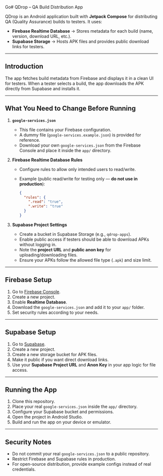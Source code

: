 Go# QDrop – QA Build Distribution App

QDrop is an Android application built with **Jetpack Compose** for distributing QA (Quality Assurance) builds to testers.
It uses:

* **Firebase Realtime Database** → Stores metadata for each build (name, version, download URL, etc.).
* **Supabase Storage** → Hosts APK files and provides public download links for testers.

---

## Introduction

The app fetches build metadata from Firebase and displays it in a clean UI for testers.
When a tester selects a build, the app downloads the APK directly from Supabase and installs it.

---

## What You Need to Change Before Running

1. **`google-services.json`**

    * This file contains your Firebase configuration.
    * A dummy file (`google-services.example.json`) is provided for reference.
    * Download your own `google-services.json` from the Firebase Console and place it inside the `app/` directory.

2. **Firebase Realtime Database Rules**

    * Configure rules to allow only intended users to read/write.
    * Example (public read/write for testing only — **do not use in production**):

      ```json
      {
        "rules": {
          ".read": "true",
          ".write": "true"
        }
      }
      ```

3. **Supabase Project Settings**

    * Create a bucket in Supabase Storage (e.g., `qdrop-apps`).
    * Enable public access if testers should be able to download APKs without logging in.
    * Note the **project URL** and **public anon key** for uploading/downloading files.
    * Ensure your APKs follow the allowed file type (`.apk`) and size limit.

---

## Firebase Setup

1. Go to [Firebase Console](https://console.firebase.google.com/).
2. Create a new project.
3. Enable **Realtime Database**.
4. Download the `google-services.json` and add it to your `app/` folder.
5. Set security rules according to your needs.

---

## Supabase Setup

1. Go to [Supabase](https://supabase.com/).
2. Create a new project.
3. Create a new storage bucket for APK files.
4. Make it public if you want direct download links.
5. Use your **Supabase Project URL** and **Anon Key** in your app logic for file access.

---

## Running the App

1. Clone this repository.
2. Place your real `google-services.json` inside the `app/` directory.
3. Configure your Supabase bucket and permissions.
4. Open the project in Android Studio.
5. Build and run the app on your device or emulator.

---

## Security Notes

* Do not commit your real `google-services.json` to a public repository.
* Restrict Firebase and Supabase rules in production.
* For open-source distribution, provide example configs instead of real credentials.
